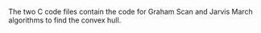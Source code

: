 The two C code files contain the code for Graham Scan and Jarvis March algorithms to find the convex hull.
